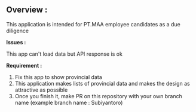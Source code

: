 Overview :
-
This application is intended for PT.MAA employee candidates as a due diligence

**Issues :**

This app can't load data but API response is ok

**Requirement :**
1. Fix this app to show provincial data
2. This application makes lists of provincial data and makes the design as attractive as possible
3. Once you finish it, make PR on this repository with your own branch name (example branch name : Subiyantoro)
